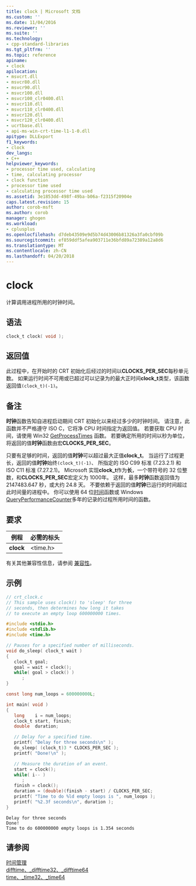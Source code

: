 ```yaml
---
title: clock | Microsoft 文档
ms.custom: ''
ms.date: 11/04/2016
ms.reviewer: ''
ms.suite: ''
ms.technology:
- cpp-standard-libraries
ms.tgt_pltfrm: ''
ms.topic: reference
apiname:
- clock
apilocation:
- msvcrt.dll
- msvcr80.dll
- msvcr90.dll
- msvcr100.dll
- msvcr100_clr0400.dll
- msvcr110.dll
- msvcr110_clr0400.dll
- msvcr120.dll
- msvcr120_clr0400.dll
- ucrtbase.dll
- api-ms-win-crt-time-l1-1-0.dll
apitype: DLLExport
f1_keywords:
- clock
dev_langs:
- C++
helpviewer_keywords:
- processor time used, calculating
- time, calculating processor
- clock function
- processor time used
- calculating processor time used
ms.assetid: 3e1853dd-498f-49ba-b06a-f2315f20904e
caps.latest.revision: 15
author: corob-msft
ms.author: corob
manager: ghogen
ms.workload:
- cplusplus
ms.openlocfilehash: d7deb43509e9d5b74d43006b81326a3fa0cbf09b
ms.sourcegitcommit: ef859ddf5afea903711e36bfd89a72389a12a8d6
ms.translationtype: MT
ms.contentlocale: zh-CN
ms.lasthandoff: 04/20/2018
---
```

# <a name="clock"></a>clock

计算调用进程所用的时钟时间。

## <a name="syntax"></a>语法

```C
clock_t clock( void );
```

## <a name="return-value"></a>返回值

此过程中，在开始时的 CRT 初始化后经过的时间以**CLOCKS_PER_SEC**每秒单元数。 如果运行时间不可用或已超过可以记录为的最大正时间**clock_t**类型，该函数返回值`(clock_t)(-1)`。

## <a name="remarks"></a>备注

**时钟**函数告知自进程启动期间 CRT 初始化以来经过多少的时钟时间。 请注意，此函数并不严格遵守 ISO C，它将净 CPU 时间指定为返回值。 若要获取 CPU 时间，请使用 Win32 [GetProcessTimes](https://msdn.microsoft.com/library/windows/desktop/ms683223) 函数。 若要确定所用的时间以秒为单位，将返回的值**时钟**函数由宏**CLOCKS_PER_SEC**。

只要有足够的时间，返回的值**时钟**可以超过最大正值**clock_t**。 当运行了过程更长，返回的值**时钟**始终`(clock_t)(-1)`、 所指定的 ISO C99 标准 (7.23.2.1) 和 ISO C11 标准 (7.27.2.1)。 Microsoft 实现**clock_t**作为**长**，一个带符号的 32 位整数，和**CLOCKS_PER_SEC**宏定义为 1000年。 这样，最多**时钟**函数返回值为 2147483.647 秒，或大约 24.8 天。 不要依赖于返回的值**时钟**已运行的时间超过此时间量的进程中。 你可以使用 64 位[时间](time-time32-time64.md)函数或 Windows [QueryPerformanceCounter](https://msdn.microsoft.com/library/windows/desktop/ms644904)多年的记录的过程所用时间的函数。

## <a name="requirements"></a>要求

|例程|必需的标头|
|-------------|---------------------|
|**clock**|\<time.h>|

有关其他兼容性信息，请参阅 [兼容性](../../c-runtime-library/compatibility.md)。

## <a name="example"></a>示例

```C
// crt_clock.c
// This sample uses clock() to 'sleep' for three
// seconds, then determines how long it takes
// to execute an empty loop 600000000 times.

#include <stdio.h>
#include <stdlib.h>
#include <time.h>

// Pauses for a specified number of milliseconds.
void do_sleep( clock_t wait )
{
   clock_t goal;
   goal = wait + clock();
   while( goal > clock() )
      ;
}

const long num_loops = 600000000L;

int main( void )
{
   long    i = num_loops;
   clock_t start, finish;
   double  duration;

   // Delay for a specified time.
   printf( "Delay for three seconds\n" );
   do_sleep( (clock_t)3 * CLOCKS_PER_SEC );
   printf( "Done!\n" );

   // Measure the duration of an event.
   start = clock();
   while( i-- )
      ;
   finish = clock();
   duration = (double)(finish - start) / CLOCKS_PER_SEC;
   printf( "Time to do %ld empty loops is ", num_loops );
   printf( "%2.3f seconds\n", duration );
}
```

```Output
Delay for three seconds
Done!
Time to do 600000000 empty loops is 1.354 seconds
```

## <a name="see-also"></a>请参阅

[时间管理](../../c-runtime-library/time-management.md)<br/>
[difftime、_difftime32、_difftime64](difftime-difftime32-difftime64.md)<br/>
[time、_time32、_time64](time-time32-time64.md)<br/>
